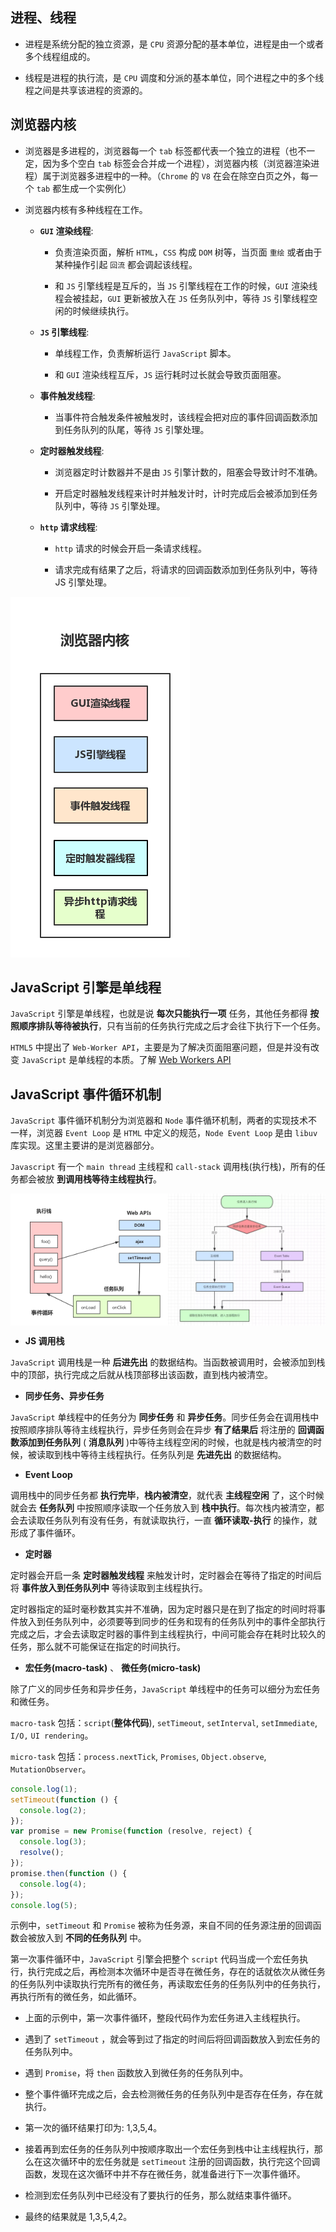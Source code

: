 <!--
 * @Author: your name
 * @Date: 2021-06-07 14:57:35
 * @LastEditTime: 2021-06-08 15:23:41
 * @LastEditors: Please set LastEditors
 * @Description: In User Settings Edit
 * @FilePath: /my-docs/docs/1969836432.md
-->

## 进程、线程

- 进程是系统分配的独立资源，是 `CPU` 资源分配的基本单位，进程是由一个或者多个线程组成的。

- 线程是进程的执行流，是 `CPU` 调度和分派的基本单位，同个进程之中的多个线程之间是共享该进程的资源的。

## 浏览器内核

- 浏览器是多进程的，浏览器每一个 `tab` 标签都代表一个独立的进程（也不一定，因为多个空白 `tab` 标签会合并成一个进程），浏览器内核（浏览器渲染进程）属于浏览器多进程中的一种。（`Chrome` 的 `V8` 在会在除空白页之外，每一个 `tab` 都生成一个实例化）

- 浏览器内核有多种线程在工作。

  - **`GUI` 渲染线程**:

    - 负责渲染页面，解析 `HTML`，`CSS` 构成 `DOM` 树等，当页面 `重绘` 或者由于某种操作引起 `回流` 都会调起该线程。

    - 和 `JS` 引擎线程是互斥的，当 `JS` 引擎线程在工作的时候，`GUI` 渲染线程会被挂起，`GUI` 更新被放入在 `JS` 任务队列中，等待 `JS` 引擎线程空闲的时候继续执行。

  - **`JS` 引擎线程**:

    - 单线程工作，负责解析运行 `JavaScript` 脚本。

    - 和 `GUI` 渲染线程互斥，`JS` 运行耗时过长就会导致页面阻塞。

  - **事件触发线程**:

    - 当事件符合触发条件被触发时，该线程会把对应的事件回调函数添加到任务队列的队尾，等待 `JS` 引擎处理。

  - **定时器触发线程**:

    - 浏览器定时计数器并不是由 `JS` 引擎计数的，阻塞会导致计时不准确。

    - 开启定时器触发线程来计时并触发计时，计时完成后会被添加到任务队列中，等待 `JS` 引擎处理。

  - **`http` 请求线程**:

    - `http` 请求的时候会开启一条请求线程。

    - 请求完成有结果了之后，将请求的回调函数添加到任务队列中，等待 JS 引擎处理。

![1645bc78ff44b314](./_media/1645bc78ff44b314.png)

## JavaScript 引擎是单线程

`JavaScript` 引擎是单线程，也就是说 **每次只能执行一项** 任务，其他任务都得 **按照顺序排队等待被执行**，只有当前的任务执行完成之后才会往下执行下一个任务。

`HTML5` 中提出了 `Web-Worker API`，主要是为了解决页面阻塞问题，但是并没有改变 `JavaScript` 是单线程的本质。了解 [Web Workers API](https://developer.mozilla.org/zh-CN/docs/Web/API/Web_Workers_API)

## JavaScript 事件循环机制

<div class="Alert Alert--point">

`JavaScript` 事件循环机制分为浏览器和 `Node` 事件循环机制，两者的实现技术不一样，浏览器 `Event Loop` 是 `HTML` 中定义的规范，`Node Event Loop` 是由 `libuv` 库实现。这里主要讲的是浏览器部分。

</div>

`Javascript` 有一个 `main thread` 主线程和 `call-stack` 调用栈(执行栈)，所有的任务都会被放 **到调用栈等待主线程执行**。

<div style="display: flex">

<img src="./_media/1645bc78ffad47d7.png" width="50%"/>

<img src="./_media/1645bc78ff90482b.png" width="50%"/>

</div>

- **JS 调用栈**

`JavaScript` 调用栈是一种 **后进先出** 的数据结构。当函数被调用时，会被添加到栈中的顶部，执行完成之后就从栈顶部移出该函数，直到栈内被清空。

- **同步任务、异步任务**

`JavaScript` 单线程中的任务分为 **同步任务** 和 **异步任务**。同步任务会在调用栈中按照顺序排队等待主线程执行，异步任务则会在异步 **有了结果后** 将注册的 **回调函数添加到任务队列** ( **消息队列** )中等待主线程空闲的时候，也就是栈内被清空的时候，被读取到栈中等待主线程执行。任务队列是 **先进先出** 的数据结构。

- **Event Loop**

调用栈中的同步任务都 **执行完毕**，**栈内被清空**，就代表 **主线程空闲** 了，这个时候就会去 **任务队列** 中按照顺序读取一个任务放入到 **栈中执行**。每次栈内被清空，都会去读取任务队列有没有任务，有就读取执行，一直 **循环读取-执行** 的操作，就形成了事件循环。

- **定时器**

定时器会开启一条 **定时器触发线程** 来触发计时，定时器会在等待了指定的时间后将 **事件放入到任务队列中** 等待读取到主线程执行。

<div class="Alert">

定时器指定的延时毫秒数其实并不准确，因为定时器只是在到了指定的时间时将事件放入到任务队列中，必须要等到同步的任务和现有的任务队列中的事件全部执行完成之后，才会去读取定时器的事件到主线程执行，中间可能会存在耗时比较久的任务，那么就不可能保证在指定的时间执行。

</div>

- **宏任务(macro-task)** 、 **微任务(micro-task)**

除了广义的同步任务和异步任务，`JavaScript` 单线程中的任务可以细分为宏任务和微任务。

`macro-task` 包括：`script`(**整体代码**), `setTimeout`, `setInterval`, `setImmediate`, `I/O,` `UI rendering`。

`micro-task` 包括：`process.nextTick`, `Promises`, `Object.observe`, `MutationObserver`。

```js
console.log(1);
setTimeout(function () {
  console.log(2);
});
var promise = new Promise(function (resolve, reject) {
  console.log(3);
  resolve();
});
promise.then(function () {
  console.log(4);
});
console.log(5);
```

示例中，`setTimeout` 和 `Promise` 被称为任务源，来自不同的任务源注册的回调函数会被放入到 **不同的任务队列** 中。

第一次事件循环中，`JavaScript` 引擎会把整个 `script` 代码当成一个宏任务执行，执行完成之后，再检测本次循环中是否寻在微任务，存在的话就依次从微任务的任务队列中读取执行完所有的微任务，再读取宏任务的任务队列中的任务执行，再执行所有的微任务，如此循环。

- 上面的示例中，第一次事件循环，整段代码作为宏任务进入主线程执行。

- 遇到了 `setTimeout` ，就会等到过了指定的时间后将回调函数放入到宏任务的任务队列中。

- 遇到 `Promise`，将 `then` 函数放入到微任务的任务队列中。

- 整个事件循环完成之后，会去检测微任务的任务队列中是否存在任务，存在就执行。

- 第一次的循环结果打印为: 1,3,5,4。

- 接着再到宏任务的任务队列中按顺序取出一个宏任务到栈中让主线程执行，那么在这次循环中的宏任务就是 `setTimeout` 注册的回调函数，执行完这个回调函数，发现在这次循环中并不存在微任务，就准备进行下一次事件循环。

- 检测到宏任务队列中已经没有了要执行的任务，那么就结束事件循环。

- 最终的结果就是 1,3,5,4,2。
